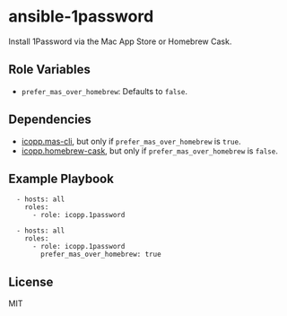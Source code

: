 # ansible-1password

Install 1Password via the Mac App Store or Homebrew Cask.

## Role Variables

* `prefer_mas_over_homebrew`: Defaults to `false`.

## Dependencies

* [icopp.mas-cli](https://github.com/icopp/ansible-mas-cli), but only if `prefer_mas_over_homebrew` is `true`.
* [icopp.homebrew-cask](https://github.com/icopp/ansible-homebrew-cask), but only if `prefer_mas_over_homebrew` is `false`.

## Example Playbook

```
  - hosts: all
    roles:
      - role: icopp.1password
```

```
  - hosts: all
    roles:
      - role: icopp.1password
        prefer_mas_over_homebrew: true
```

## License

MIT
